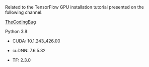Related to the TensorFlow GPU installation tutorial presented on the following channel:

[TheCodingBug](https://www.youtube.com/channel/UCcNgapXcZkyW10FIOohZ1uA?sub_confirmation=1)



Python 3.8

* CUDA: 10.1.243_426.00

* cuDNN: 7.6.5.32

* TF: 2.3.0
